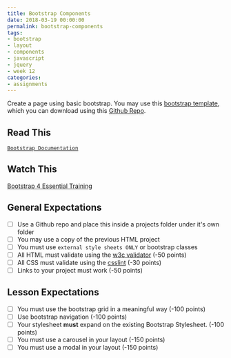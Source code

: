 ```yaml
---
title: Bootstrap Components
date: 2018-03-19 00:00:00
permalink: bootstrap-components
tags:
- bootstrap
- layout
- components
- javascript
- jquery
- week 12
categories:
- assignments
---
```


Create a page using basic bootstrap. You may use this [bootstrap template](http://www.raybo.org/bootstrap4layouts/), which you can download using this [Github Repo](https://github.com/planetoftheweb/bootstrap4layouts). 

<!-- more -->

## Read This
[`Bootstrap Documentation`](http://getbootstrap.com)

## Watch This
[Bootstrap 4 Essential Training](https://www.lynda.com/Bootstrap-tutorials/Bootstrap-4-Essential-Training/372545-2.html)

## General Expectations
- [ ] Use a Github repo and place this inside a projects folder under it's own folder
- [ ] You may use a copy of the previous HTML project
- [ ] You must use `external style sheets ONLY` or bootstrap classes
- [ ] All HTML must validate using the [w3c validator](https://validator.w3.org) (-50 points)
- [ ] All CSS must validate using the [csslint](http://csslint.net/) (-30 points)
- [ ] Links to your project must work (-50 points)

## Lesson Expectations
- [ ] You must use the bootstrap grid in a meaningful way (-100 points)
- [ ] Use bootstrap navigation (-100 points)
- [ ] Your stylesheet **must** expand on the existing Bootstrap Stylesheet. (-100 points)
- [ ] You must use a carousel in your layout (-150 points)
- [ ] You must use a modal in your layout (-150 points)
